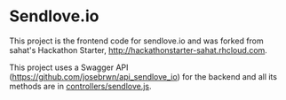 # Sendlove.io

This project  is the frontend code for sendlove.io and was forked from sahat's Hackathon Starter, http://hackathonstarter-sahat.rhcloud.com.

This project uses a Swagger API (https://github.com/josebrwn/api_sendlove_io) for the backend and all its methods are in [controllers/sendlove.js](controllers/sendlove.js).
